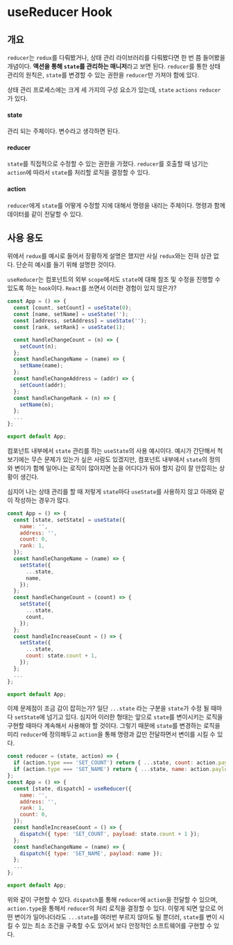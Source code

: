 # useReducer Hook
## 개요
```reducer```는 ```redux```를 다뤄봤거나, 상태 관리 라이브러리를 다뤄봤다면 한 번 쯤 들어봤을 개념이다. **액션을 통해 ```state```를 관리하는 매니저**라고 보면 된다. ```reducer```를 통한 상태 관리의 원칙은, ```state```를 변경할 수 있는 권한을 ```reducer```만 가져야 함에 있다.

상태 관리 프로세스에는 크게 세 가지의 구성 요소가 있는데, ```state``` ```actions``` ```reducer```가 있다.
#### state
관리 되는 주체이다. 변수라고 생각하면 된다.
#### reducer
```state```를 직접적으로 수정할 수 있는 권한을 가졌다. ```reducer```를 호출할 때 넘기는 ```action```에 따라서 ```state```를 처리할 로직을 결정할 수 있다.
#### action
```reducer```에게 ```state```를 어떻게 수정할 지에 대해서 명령을 내리는 주체이다. 명령과 함께 데이터를 같이 전달할 수 있다.
## 사용 용도
위에서 ```redux```를 예시로 들어서 장황하게 설명은 했지만 사실 ```redux```와는 전혀 상관 없다. 단순히 예시를 들기 위해 설명한 것이다.

```useReducer```는 컴포넌트의 외부 ```scope```에서도 ```state```에 대해 참조 및 수정을 진행할 수 있도록 하는 ```hook```이다. ```React```를 쓰면서 이러한 경험이 있지 않은가?
```javascript
const App = () => {
  const [count, setCount] = useState(0);
  const [name, setName] = useState('');
  const [address, setAddress] = useState('');
  const [rank, setRank] = useState(1);

  const handleChangeCount = (n) => {
    setCount(n);
  };
  const handleChangeName = (name) => {
    setName(name);
  };
  const handleChangeAddress = (addr) => {
    setCount(addr);
  };
  const handleChangeRank = (n) => {
    setName(n);
  };
  ...
};

export default App;
```
컴포넌트 내부에서 ```state``` 관리를 하는 ```useState```의 사용 예시이다. 예시가 간단해서 척 보기에는 무슨 문제가 있는가 싶은 사람도 있겠지만, 컴포넌트 내부에서 ```state```의 정의와 변이가 함께 일어나는 로직이 많아지면 눈을 어디다가 둬야 할지 감이 잘 안잡히는 상황이 생긴다.

심지어 나는 상태 관리를 할 때 저렇게 ```state```마다 ```useState```를 사용하지 않고 아래와 같이 작성하는 경우가 많다.
```javascript
const App = () => {
  const [state, setState] = useState({
    name: '',
    address: '',
    count: 0,
    rank: 1,
  });
  const handleChangeName = (name) => {
    setState({
      ...state,
      name,
    });
  };
  const handleChangeCount = (count) => {
    setState({
      ...state,
      count,
    });
  };
  const handleIncreaseCount = () => {
    setState({
      ...state,
      count: state.count + 1,
    });
  };
  ...
};

export default App;
```
이제 문제점이 조금 감이 잡히는가? 일단 ```...state``` 라는 구분을 ```state```가 수정 될 때마다 ```setState```에 넘기고 있다. 심지어 이러한 형태는 앞으로 ```state```를 변이시키는 로직을 구현할 때마다 계속해서 사용해야 할 것이다.
그렇기 때문에 ```state```를 변경하는 로직을 미리 ```reducer```에 정의해두고 ```action```을 통해 명령과 값만 전달하면서 변이를 시킬 수 있다.
```javascript
const reducer = (state, action) => {
  if (action.type === 'SET_COUNT') return { ...state, count: action.payload };
  if (action.type === 'SET_NAME') return { ...state, name: action.payload };
};
const App = () => {
  const [state, dispatch] = useReducer({
    name: '',
    address: '',
    rank: 1,
    count: 0,
  });
  const handleIncreaseCount = () => {
    dispatch({ type: 'SET_COUNT', payload: state.count + 1 });
  };
  const handleChangeName = (name) => {
    dispatch({ type: 'SET_NAME', payload: name });
  };
  ...
};

export default App;
```
위와 같이 구현할 수 있다. ```dispatch```를 통해 ```reducer```에 ```action```을 전달할 수 있으며, ```action.type```을 통해서 ```reducer```의 처리 로직을 결정할 수 있다. 이렇게 되면 앞으로 어떤 변이가 일어나더라도 ```...state```를 여러번 부르지 않아도 될 뿐더러, ```state```를 변이 시킬 수 있는 최소 조건을 구축할 수도 있어서 보다 안정적인 소프트웨어를 구현할 수 있다.